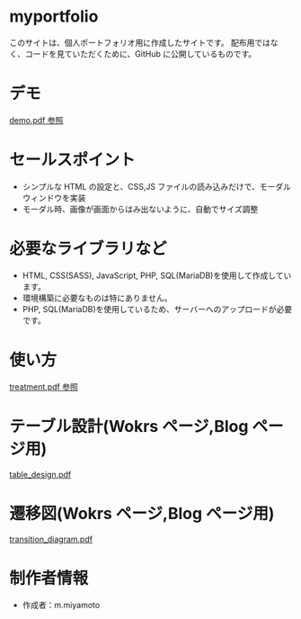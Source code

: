 # myportfolio

このサイトは、個人ポートフォリオ用に作成したサイトです。
配布用ではなく、コードを見ていただくために、GitHub に公開しているものです。

# デモ

[demo.pdf 参照](./demo.pdf)

# セールスポイント

- シンプルな HTML の設定と、CSS,JS ファイルの読み込みだけで、モーダルウィンドウを実装
- モーダル時、画像が画面からはみ出ないように、自動でサイズ調整

# 必要なライブラリなど

- HTML, CSS(SASS), JavaScript, PHP, SQL(MariaDB)を使用して作成しています。
- 環境構築に必要なものは特にありません。
- PHP, SQL(MariaDB)を使用しているため、サーバーへのアップロードが必要です。

# 使い方

[treatment.pdf 参照](./treatment.pdf)

# テーブル設計(Wokrs ページ,Blog ページ用)

[table_design.pdf](./table_design.pdf)

# 遷移図(Wokrs ページ,Blog ページ用)

[transition_diagram.pdf](./transition_diagram.pdf)

# 制作者情報

- 作成者：m.miyamoto
